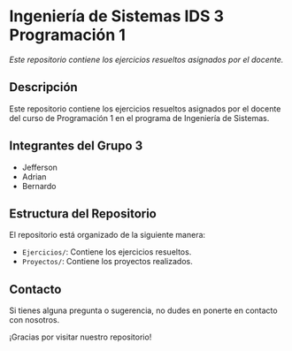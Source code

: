 # Ingeniería de Sistemas IDS 3 Programación 1

*Este repositorio contiene los ejercicios resueltos asignados por el docente.*

## Descripción
Este repositorio contiene los ejercicios resueltos asignados por el docente del curso de Programación 1 en el programa de Ingeniería de Sistemas.

## Integrantes del Grupo 3
- Jefferson
- Adrian
- Bernardo

## Estructura del Repositorio
El repositorio está organizado de la siguiente manera:
- `Ejercicios/`: Contiene los ejercicios resueltos.
- `Proyectos/`: Contiene los proyectos realizados.

## Contacto
Si tienes alguna pregunta o sugerencia, no dudes en ponerte en contacto con nosotros.

¡Gracias por visitar nuestro repositorio!
